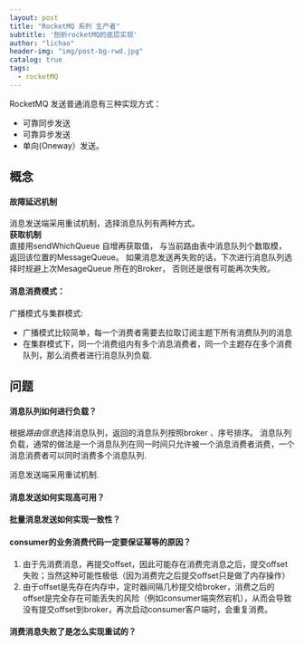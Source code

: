 ```yaml
---
layout: post
title: "RocketMQ 系列 生产者"
subtitle: '刨析rocketMQ的底层实现'
author: "lichao"
header-img: "img/post-bg-rwd.jpg"
catalog: true
tags:
  - rocketMQ
---
```


RocketMQ 发送普通消息有三种实现方式：
* 可靠同步发送
* 可靠异步发送
* 单向(Oneway）发送。

## 概念
#### 故障延迟机制
消息发送端采用重试机制，选择消息队列有两种方式。   
**获取机制**    
直接用sendWhichQueue 自增再获取值， 与当前路由表中消息队列个数取模， 返回该位置的MessageQueue。
如果消息发送再失败的话，下次进行消息队列选择时规避上次MesageQueue 所在的Broker， 否则还是很有可能再次失败。

#### 消息消费模式：
广播模式与集群模式:
* 广播模式比较简单，每一个消费者需要去拉取订阅主题下所有消费队列的消息
* 在集群模式下，同一个消费组内有多个消息消费者，同一个主题存在多个消费队列，那么消费者进行消息队列负载.
## 问题
#### 消息队列如何进行负载？
根据*路由信息*选择消息队列，返回的消息队列按照broker 、序号排序。
消息队列负载，通常的做法是一个消息队列在同一时间只允许被一个消息消费者消费，一个消息消费者可以同时消费多个消息队列.

消息发送端采用重试机制.
#### 消息发送如何实现高可用？
#### 批量消息发送如何实现一致性？


#### consumer的业务消费代码一定要保证幂等的原因？
1. 由于先消费消息，再提交offset，因此可能存在消费完消息之后，提交offset失败；当然这种可能性极低（因为消费完之后提交offset只是做了内存操作）
2. 由于offset是先存在内存中，定时器间隔几秒提交给broker，消费之后的offset是完全存在可能丢失的风险（例如consumer端突然宕机），从而会导致没有提交offset到broker，再次启动consumer客户端时，会重复消费。

#### 消费消息失败了是怎么实现重试的？